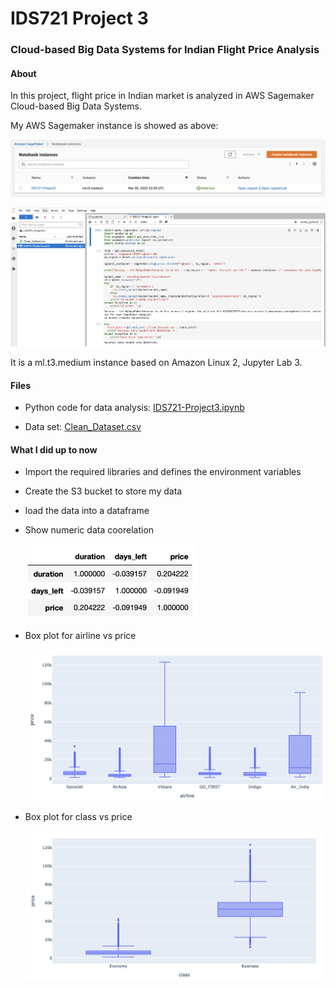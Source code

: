 # IDS721 Project 3

### Cloud-based Big Data Systems for Indian Flight Price Analysis

#### About

In this project, flight price in Indian market is analyzed in AWS Sagemaker Cloud-based Big Data Systems.

My AWS Sagemaker instance is showed as above:

![image-20230305205330294](./Readme.assets/image-20230305205330294.png)

![image-20230305210554910](./Readme.assets/image-20230305210554910.png)

It is a ml.t3.medium instance based on Amazon Linux 2, Jupyter Lab 3. 

#### Files

* Python code for data analysis: [IDS721-Project3.ipynb](https://github.com/YuankaiZhu/IDS721_Project3/blob/main/IDS721-Project3.ipynb)

* Data set: [Clean_Dataset.csv](https://github.com/YuankaiZhu/IDS721_Project3/blob/main/Clean_Dataset.csv)

#### What I did up to now

* Import the required libraries and defines the environment variables

* Create the S3 bucket to store my data

*  load the data into a dataframe

* Show numeric data coorelation

  <img src="./Readme.assets/image-20230305210348691.png" alt="image-20230305210348691" style="zoom:50%;" />

* Box plot for airline vs price

  ![image-20230305210405241](./Readme.assets/image-20230305210405241.png)

* Box plot for class vs price

  ![image-20230305210428007](./Readme.assets/image-20230305210428007.png)
